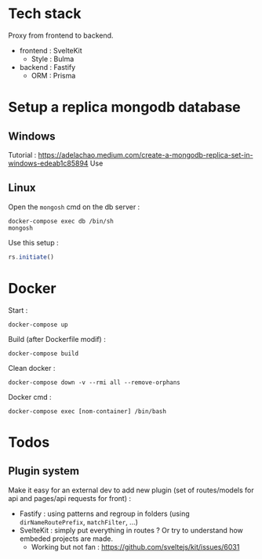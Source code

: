 # Tech stack

Proxy from frontend to backend.

- frontend : SvelteKit
    - Style : Bulma
- backend : Fastify
    - ORM : Prisma

# Setup a replica mongodb database

## Windows

Tutorial : https://adelachao.medium.com/create-a-mongodb-replica-set-in-windows-edeab1c85894
Use 

## Linux

Open the `mongosh` cmd on the db server :
```
docker-compose exec db /bin/sh
mongosh
```
Use this setup :
```js
rs.initiate()
```

# Docker

Start :
```
docker-compose up
```

Build (after Dockerfile modif) :
```
docker-compose build
```

Clean docker :
```
docker-compose down -v --rmi all --remove-orphans
```

Docker cmd :
```
docker-compose exec [nom-container] /bin/bash
```

# Todos

## Plugin system

Make it easy for an external dev to add new plugin (set of routes/models for api and pages/api requests for front) :
- Fastify : using patterns and regroup in folders (using `dirNameRoutePrefix`, `matchFilter`, ...)
- SvelteKit : simply put everything in routes ? Or try to understand how embeded projects are made.
    - Working but not fan : https://github.com/sveltejs/kit/issues/6031